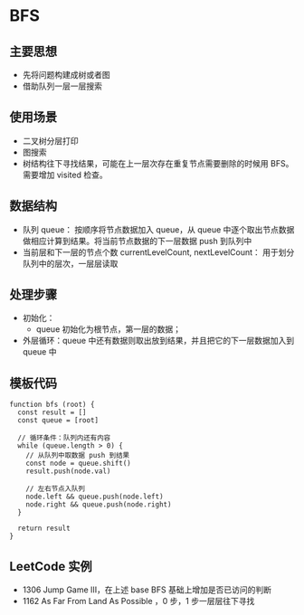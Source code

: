 # BFS 

## 主要思想
  * 先将问题构建成树或者图
  * 借助队列一层一层搜索

## 使用场景
  * 二叉树分层打印
  * 图搜索
  * 树结构往下寻找结果，可能在上一层次存在重复节点需要删除的时候用 BFS。需要增加 visited 检查。

## 数据结构
  * 队列 queue： 按顺序将节点数据加入 queue，从 queue 中逐个取出节点数据做相应计算到结果。将当前节点数据的下一层数据 push 到队列中
  * 当前层和下一层的节点个数 currentLevelCount, nextLevelCount： 用于划分队列中的层次，一层层读取

## 处理步骤
  * 初始化： 
    * queue 初始化为根节点，第一层的数据；
  * 外层循环：queue 中还有数据则取出放到结果，并且把它的下一层数据加入到 queue 中

## 模板代码
```
function bfs (root) {
  const result = []
  const queue = [root]

  // 循环条件：队列内还有内容
  while (queue.length > 0) {
    // 从队列中取数据 push 到结果
    const node = queue.shift()
    result.push(node.val)

    // 左右节点入队列
    node.left && queue.push(node.left)
    node.right && queue.push(node.right)
  }

  return result
}
```

## LeetCode 实例
  * 1306 Jump Game III，在上述 base BFS 基础上增加是否已访问的判断
  * 1162 As Far From Land As Possible ，0 步，1 步一层层往下寻找